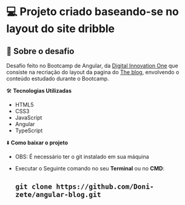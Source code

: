 
 # :computer:  Projeto criado baseando-se no layout do site dribble


## :rocket: Sobre o desafio

Desafio feito no Bootcamp de Angular, da [Digital Innovation One](https://web.digitalinnovation.one/track/everis-fullstack-developer) que consiste na recriação do layout da pagina do [The blog](https://dribbble.com/shots/18089191-Blog-Layout), envolvendo o conteúdo estudado durante o Bootcamp.


:hammer_and_wrench: **Tecnologias Utilizadas**
* HTML5
* CSS3
* JavaScript
* Angular
* TypeScript

:arrow_down: **Como baixar o projeto**

* OBS: É necessário ter o git instalado em sua máquina
* Executar o Seguinte comando no seu **Terminal**  ou no **CMD**:

  ## `git clone https://github.com/Doni-zete/angular-blog.git`
        
        
        
      


